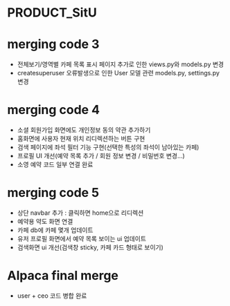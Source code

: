 # PRODUCT_SitU

# merging code 3

-   전체보기/영역별 카페 목록 표시 페이지 추가로 인한 views.py와 models.py 변경
-   createsuperuser 오류발생으로 인한 User 모델 관련 models.py, settings.py 변경

# merging code 4

-   소셜 회원가입 화면에도 개인정보 동의 약관 추가하기
-   홈화면에 사용자 현재 위치 리디렉션하는 버튼 구현
-   검색 페이지에 좌석 필터 기능 구현(선택한 특성의 좌석이 남아있는 카페)
-   프로필 UI 개선(예약 목록 추가 / 회원 정보 변경 / 비밀번호 변경…)
-   소영 예약 코드 일부 연결 완료

# merging code 5

-   상단 navbar 추가 : 클릭하면 home으로 리디렉션
-   예약용 약도 화면 연결
-   카페 db에 카페 몇개 업데이트
-   유저 프로필 화면에서 예약 목록 보이는 ui 업데이트
-   검색화면 ui 개선(검색창 sticky, 카페 카드 형태로 보이기)

# Alpaca final merge

-   user + ceo 코드 병합 완료
